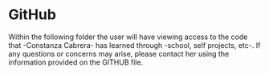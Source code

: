 # GitHub

Within the following folder the user will have viewing access to the code that -Constanza Cabrera- has learned through -school, self projects, etc-. If any questions or concerns may arise, please contact her using the information provided on the GITHUB file.
